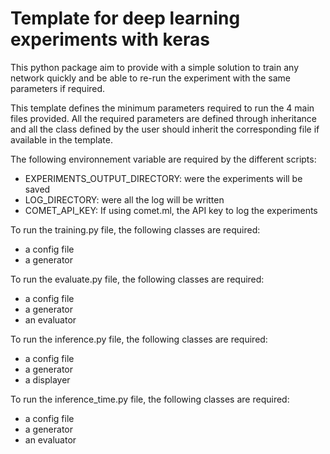 # Template for deep learning experiments with keras

This python package aim to provide with a simple solution to train any network quickly and be able to re-run the experiment with the same parameters if required.

This template defines the minimum parameters required to run the 4 main files provided. All the required parameters are defined through inheritance and all the class defined by the user should inherit the corresponding file if available in the template.

The following environnement variable are required by the different scripts:

- EXPERIMENTS_OUTPUT_DIRECTORY: were the experiments will be saved
- LOG_DIRECTORY: were all the log will be written
- COMET_API_KEY: If using comet.ml, the API key to log the experiments

To run the training.py file, the following classes are required:

- a config file
- a generator

To run the evaluate.py file, the following classes are required:

- a config file
- a generator
- an evaluator

To run the inference.py file, the following classes are required:

- a config file
- a generator
- a displayer

To run the inference_time.py file, the following classes are required:

- a config file
- a generator
- an evaluator
